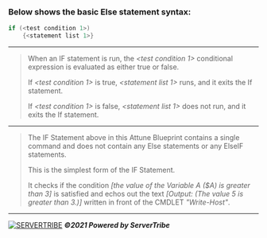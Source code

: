 ### **Below shows the basic Else statement syntax:**
```powershell
if (<test condition 1>)
    {<statement list 1>}
```
---
> When an IF statement is run, the *<test condition 1>* conditional expression is evaluated as either true or false.
> 
> If *<test condition 1>* is true, *<statement list 1>* runs, and it exits the If statement.
> 
> If *<test condition 1>* is false, *<statement list 1>* does not run, and it exits the If statement.
---
> The IF Statement above in this Attune Blueprint contains a single command and does not contain any Else statements or any ElseIF statements. 
> 
> This is the simplest form of the IF Statement.
> 
> It checks if the condition *[the value of the Variable A ($A) is greater than 3]* is satisfied and echos out the text *[Output: (The value 5 is greater than 3.)]* written in front of the CMDLET *"Write-Host"*.
---
[![SERVERTRIBE](https://www.servertribe.com/wp-content/themes/mars/assets/images/attune_logo.svg)](https://www.servertribe.com/)
***&copy;2021 Powered by ServerTribe***